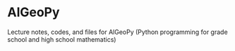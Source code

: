 # AlGeoPy
Lecture notes, codes, and files for AlGeoPy (Python programming for grade school and high school mathematics)
